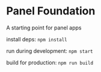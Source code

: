 Panel Foundation
===============
A starting point for panel apps

install deps:
`npm install`

run during development:
`npm start`

build for production:
`npm run build`
